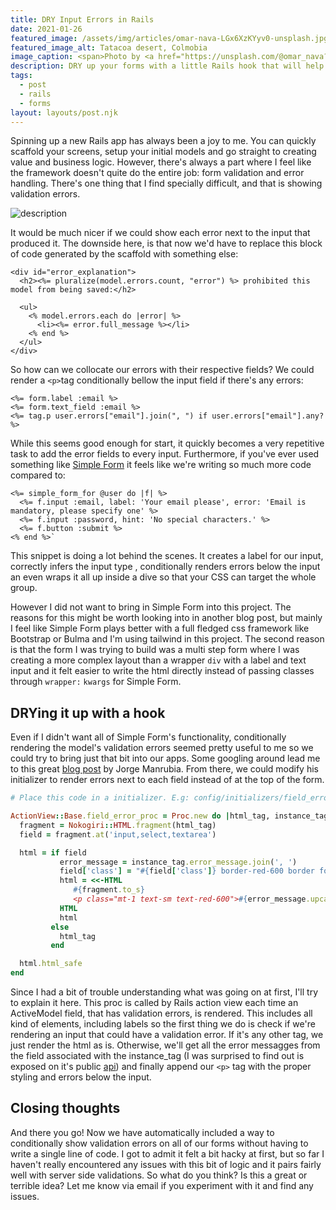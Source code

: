 ```yaml
---
title: DRY Input Errors in Rails
date: 2021-01-26
featured_image: /assets/img/articles/omar-nava-LGx6XzKYyv0-unsplash.jpg
featured_image_alt: Tatacoa desert, Colmobia
image_caption: <span>Photo by <a href="https://unsplash.com/@omar_nava?utm_source=unsplash&amp;utm_medium=referral&amp;utm_content=creditCopyText">Omar Nava</a> on <a href="https://unsplash.com/?utm_source=unsplash&amp;utm_medium=referral&amp;utm_content=creditCopyText">Unsplash</a></span>
description: DRY up your forms with a little Rails hook that will help you forget about conditionally rendering validation errors inline.
tags:
  - post
  - rails
  - forms
layout: layouts/post.njk
---
```


Spinning up a new Rails app has always been a joy to me. You can quickly scaffold your screens, setup your initial models and go straight to creating value and business logic. However, there's always a part where I feel like the framework doesn't quite do the entire job: form validation and error handling. There's one thing that I find specially difficult, and that is showing validation errors.

![description](/assets/img/articles/lM8pK46.png)

It would be much nicer if we could show each error next to the input that produced it. The downside here, is that now we'd have to replace this block of code generated by the scaffold with something else:

```erb
<div id="error_explanation">
  <h2><%= pluralize(model.errors.count, "error") %> prohibited this model from being saved:</h2>

  <ul>
    <% model.errors.each do |error| %>
      <li><%= error.full_message %></li>
    <% end %>
  </ul>
</div>
```

So how can we collocate our errors with their respective fields? We could render a `<p>`tag conditionally bellow the input field if there's any errors:

```erb
<%= form.label :email %>
<%= form.text_field :email %>
<%= tag.p user.errors["email"].join(", ") if user.errors["email"].any? %>
```

While this seems good enough for start, it quickly becomes a very repetitive task to add the error fields to every input. Furthermore, if you've ever used something like [Simple Form](https://github.com/heartcombo/simple_form) it feels like we're writing so much more code compared to:

```erb
<%= simple_form_for @user do |f| %>
  <%= f.input :email, label: 'Your email please', error: 'Email is mandatory, please specify one' %>
  <%= f.input :password, hint: 'No special characters.' %>
  <%= f.button :submit %>
<% end %>`
```

This snippet is doing a lot behind the scenes. It creates a label for our input, correctly infers the input type , conditionally renders errors below the input an even wraps it all up inside a dive so that your CSS can target the whole group.

However I did not want to bring in Simple Form into this project. The reasons for this might be worth looking into in another blog post, but mainly I feel like Simple Form plays better with a full fledged css framework like Bootstrap or Bulma and I'm using tailwind in this project. The second reason is that the form I was trying to build was a multi step form where I was creating a more complex layout than a wrapper `div` with a label and text input and it felt easier to write the html directly instead of passing classes through `wrapper:` `kwargs` for Simple Form.

## DRYing it up with a hook

Even if I didn't want all of Simple Form's functionality, conditionally rendering the model's validation errors seemed pretty useful to me so we could try to bring just that bit into our apps. Some googling around lead me to this great [blog post](https://www.jorgemanrubia.com/2019/02/16/form-validations-with-html5-and-modern-rails/) by Jorge Manrubia. From there, we could modify his initializer to render errors next to each field instead of at the top of the form.

```ruby
# Place this code in a initializer. E.g: config/initializers/field_error.rb

ActionView::Base.field_error_proc = Proc.new do |html_tag, instance_tag|
  fragment = Nokogiri::HTML.fragment(html_tag)
  field = fragment.at('input,select,textarea')

  html = if field
           error_message = instance_tag.error_message.join(', ')
           field['class'] = "#{field['class']} border-red-600 border focus:outline-none"
           html = <<-HTML
              #{fragment.to_s}
              <p class="mt-1 text-sm text-red-600">#{error_message.upcase_first}</p>
           HTML
           html
         else
           html_tag
         end

  html.html_safe
end
```

Since I had a bit of trouble understanding what was going on at first, I'll try to explain it here. This proc is called by Rails action view each time an ActiveModel field, that has validation errors, is rendered. This includes all kind of elements, including labels so the first thing we do is check if we're rendering an input that could have a validation error. If it's any other tag, we just render the html as is. Otherwise, we'll get all the error messagges from the field associated with the instance_tag (I was surprised to find out is exposed on it's public [api](https://api.rubyonrails.org/classes/ActionView/Helpers/ActiveModelInstanceTag.html#method-i-error_message)) and finally append our `<p>` tag with the proper styling and errors below the input.

## Closing thoughts

And there you go! Now we have automatically included a way to conditionally show validation errors on all of our forms without having to write a single line of code. I got to admit it felt a bit hacky at first, but so far I haven't really encountered any issues with this bit of logic and it pairs fairly well with server side validations. So what do you think? Is this a great or terrible idea? Let me know via email if you experiment with it and find any issues.
